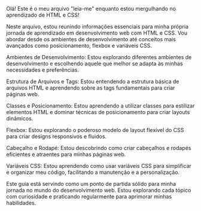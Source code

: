 Olá! Este é o meu arquivo "leia-me" enquanto estou mergulhando no aprendizado de HTML e CSS!

Neste arquivo, estou reunindo informações essenciais para minha própria jornada de aprendizado em desenvolvimento web com HTML e CSS. Vou abordar desde os ambientes de desenvolvimento até conceitos mais avançados como posicionamento, flexbox e variáveis CSS.

Ambientes de Desenvolvimento: Estou explorando diferentes ambientes de desenvolvimento e escolhendo aquele que melhor se adapta às minhas necessidades e preferências.

Estrutura de Arquivos e Tags: Estou entendendo a estrutura básica de arquivos HTML e aprendendo sobre as tags fundamentais para criar páginas web.

Classes e Posicionamento: Estou aprendendo a utilizar classes para estilizar elementos HTML e dominar técnicas de posicionamento para criar layouts dinâmicos.

Flexbox: Estou explorando o poderoso modelo de layout flexível do CSS para criar designs responsivos e fluidos.

Cabeçalho e Rodapé: Estou descobrindo como criar cabeçalhos e rodapés eficientes e atraentes para minhas páginas web.

Variáveis CSS: Estou aprendendo como usar variáveis CSS para simplificar e organizar meu código, facilitando a manutenção e a personalização.

Este guia está servindo como um ponto de partida sólido para minha jornada no mundo do desenvolvimento web. Estou explorando cada tópico com curiosidade e praticando regularmente para aprimorar minhas habilidades.
